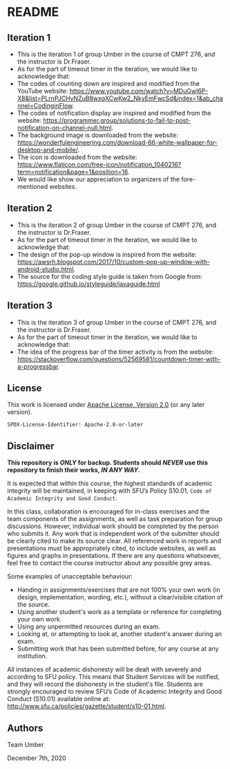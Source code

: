# README

## Iteration 1
- This is the iteration 1 of group Umber in the course of CMPT 276, and the instructor is Dr.Fraser.
- As for the part of timeout timer in the iteration, we would like to acknowledge that:
- The codes of counting down are inspired and modified from the YouTube website: https://www.youtube.com/watch?v=MDuGwI6P-X8&list=PLrnPJCHvNZuB8wxqXCwKw2_NkyEmFwcSd&index=1&ab_channel=CodinginFlow.
- The codes of notification display are inspired and modified from the website:  https://programmer.group/solutions-to-fail-to-post-notification-on-channel-null.html.
- The background image is downloaded from the website: https://wonderfulengineering.com/download-66-white-wallpaper-for-desktop-and-mobile/.
- The icon is downloaded from the website: https://www.flaticon.com/free-icon/notification_1040216?term=notification&page=1&position=16.
- We would like show our appreciation to organizers of the fore-mentioned websites.

## Iteration 2
- This is the iteration 2 of group Umber in the course of CMPT 276, and the instructor is Dr.Fraser.
- As for the part of timeout timer in the iteration, we would like to acknowledge that:
- The design of the pop-up window is inspired from the website: https://awsrh.blogspot.com/2017/10/custom-pop-up-window-with-android-studio.html.
- The source for the coding style guide is taken from Google from: https://google.github.io/styleguide/javaguide.html

## Iteration 3
- This is the iteration 3 of group Umber in the course of CMPT 276, and the instructor is Dr.Fraser.
- As for the part of timeout timer in the iteration, we would like to acknowledge that:
- The idea of the progress bar of the timer activity is from the website: https://stackoverflow.com/questions/52569581/countdown-timer-with-a-progressbar.

## License

This work is licensed under [Apache License, Version 2.0](https://www.apache.org/licenses/LICENSE-2.0) (or any later version). 

`SPDX-License-Identifier: Apache-2.0-or-later`

## Disclaimer

**This repository is *ONLY* for backup. Students should *NEVER* use this repository to finish their works, *IN ANY WAY*.**

It is expected that within this course, the highest standards of academic integrity will be maintained, in
keeping with SFU’s Policy S10.01, `Code of Academic Integrity and Good Conduct`.

In this class, collaboration is encouraged for in-class exercises and the team components of the assignments, as well
as task preparation for group discussions. However, individual work should be completed by the person
who submits it. Any work that is independent work of the submitter should be clearly cited to make its
source clear. All referenced work in reports and presentations must be appropriately cited, to include
websites, as well as figures and graphs in presentations. If there are any questions whatsoever, feel free
to contact the course instructor about any possible grey areas.

Some examples of unacceptable behaviour:
- Handing in assignments/exercises that are not 100% your own work (in design, implementation,
wording, etc.), without a clear/visible citation of the source.
- Using another student's work as a template or reference for completing your own work.
- Using any unpermitted resources during an exam.
- Looking at, or attempting to look at, another student's answer during an exam.
- Submitting work that has been submitted before, for any course at any institution.

All instances of academic dishonesty will be dealt with severely and according to SFU policy. This means
that Student Services will be notified, and they will record the dishonesty in the student's file. Students
are strongly encouraged to review SFU’s Code of Academic Integrity and Good Conduct (S10.01) available
online at: http://www.sfu.ca/policies/gazette/student/s10-01.html.

## Authors

Team Umber


December 7th, 2020
